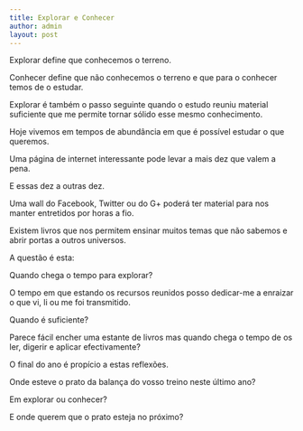 ```yaml
---
title: Explorar e Conhecer
author: admin
layout: post
---
```

Explorar define que conhecemos o terreno.

Conhecer define que não conhecemos o terreno e que para o conhecer temos de o estudar.

Explorar é também o passo seguinte quando o estudo reuniu material suficiente que me permite tornar sólido esse mesmo conhecimento.

Hoje vivemos em tempos de abundância em que é possível estudar o que queremos.

Uma página de internet interessante pode levar a mais dez que valem a pena.

E essas dez a outras dez.

Uma wall do Facebook, Twitter ou do G+ poderá ter material para nos manter entretidos por horas a fio.

Existem livros que nos permitem ensinar muitos temas que não sabemos e abrir portas a outros universos.

A questão é esta:

Quando chega o tempo para explorar?

O tempo em que estando os recursos reunidos posso dedicar-me a enraizar o que vi, li ou me foi transmitido.

Quando é suficiente?

Parece fácil encher uma estante de livros mas quando chega o tempo de os ler, digerir e aplicar efectivamente?

O final do ano é propício a estas reflexões.

Onde esteve o prato da balança do vosso treino neste último ano?

Em explorar ou conhecer?

E onde querem que o prato esteja no próximo?